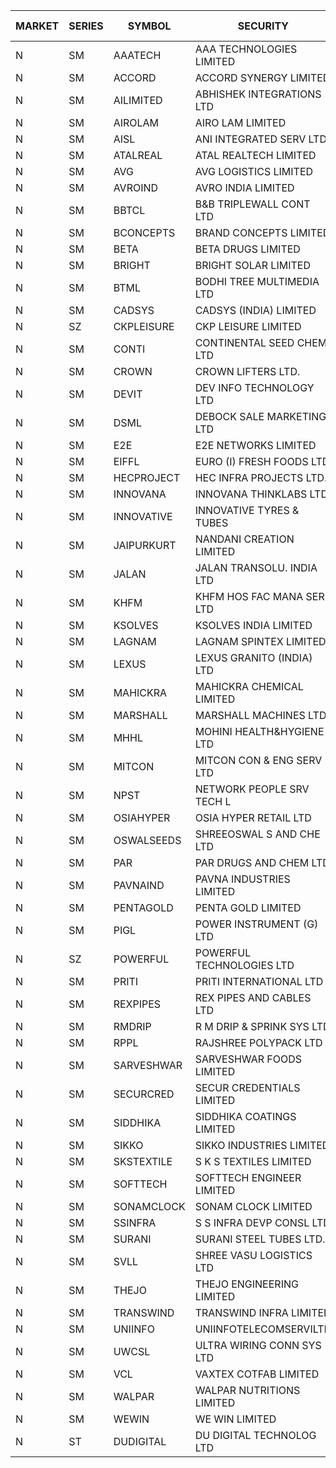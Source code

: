 


| MARKET | SERIES | SYMBOL | SECURITY | PREV CL PR | OPEN PRICE | HIGH PRICE | LOW PRICE | CLOSE PRICE | NET TRDVAL | NET TRDQTY | CORP IND | HI 52 WK | LO 52 WK |
| ----- | ----- | ----- | ----- | ----- | ----- | ----- | ----- | ----- | ----- | ----- | ----- | ----- | ----- |
| N | SM | AAATECH | AAA TECHNOLOGIES LIMITED | 47.00 | 46.00 | 46.00 | 45.05 | 45.05 | 273150.00 | 6000 |  | 72.45 | 42.00 |
| N | SM | ACCORD | ACCORD SYNERGY LIMITED | 21.15 | 21.00 | 21.00 | 21.00 | 21.00 | 42000.00 | 2000 |  | 27.00 | 14.45 |
| N | SM | AILIMITED | ABHISHEK INTEGRATIONS LTD | 22.15 | 21.05 | 21.05 | 21.05 | 21.05 | 126300.00 | 6000 |  | 38.60 | 19.00 |
| N | SM | AIROLAM | AIRO LAM LIMITED | 50.75 | 52.50 | 54.00 | 52.10 | 54.00 | 955050.00 | 18000 |  | 59.00 | 19.25 |
| N | SM | AISL | ANI INTEGRATED SERV LTD. | 42.70 | 43.70 | 43.95 | 42.95 | 43.75 | 1199580.00 | 27600 |  | 55.40 | 18.10 |
| N | SM | ATALREAL | ATAL REALTECH LIMITED | 95.85 | 95.00 | 97.50 | 94.00 | 97.45 | 1983120.00 | 20800 |  | 105.25 | 30.95 |
| N | SM | AVG | AVG LOGISTICS LIMITED | 65.90 | 62.95 | 62.95 | 62.95 | 62.95 | 151080.00 | 2400 |  | 83.00 | 40.65 |
| N | SM | AVROIND | AVRO INDIA LIMITED | 84.80 | 80.60 | 80.60 | 80.60 | 80.60 | 483600.00 | 6000 |  | 84.95 | 35.00 |
| N | SM | BBTCL | B&B TRIPLEWALL CONT LTD | 91.60 | 90.05 | 94.50 | 90.05 | 94.50 | 830400.00 | 9000 |  | 99.30 | 27.20 |
| N | SM | BCONCEPTS | BRAND CONCEPTS LIMITED | 27.95 | 28.05 | 29.00 | 27.95 | 27.95 | 512850.00 | 18000 |  | 32.90 | 14.55 |
| N | SM | BETA | BETA DRUGS LIMITED | 350.50 | 347.50 | 365.00 | 347.50 | 350.00 | 8409840.00 | 24000 |  | 404.80 | 75.20 |
| N | SM | BRIGHT | BRIGHT SOLAR LIMITED | 4.80 | 4.95 | 4.95 | 4.75 | 4.80 | 348600.00 | 72000 |  | 15.55 | 4.60 |
| N | SM | BTML | BODHI TREE MULTIMEDIA LTD | 70.00 | 70.00 | 70.00 | 70.00 | 70.00 | 84000.00 | 1200 |  | 96.00 | 64.05 |
| N | SM | CADSYS | CADSYS (INDIA) LIMITED | 21.00 | 21.00 | 21.00 | 21.00 | 21.00 | 42000.00 | 2000 |  | 36.90 | 18.10 |
| N | SZ | CKPLEISURE | CKP LEISURE LIMITED | 3.45 | 3.60 | 3.60 | 3.60 | 3.60 | 14400.00 | 4000 |  | 3.60 | 2.25 |
| N | SM | CONTI | CONTINENTAL SEED CHEM LTD | 5.45 | 5.30 | 5.70 | 5.30 | 5.70 | 74659.20 | 13332 |  | 14.60 | 5.20 |
| N | SM | CROWN | CROWN LIFTERS LTD. | 85.70 | 85.75 | 85.90 | 85.25 | 85.25 | 342650.00 | 4000 |  | 100.00 | 38.00 |
| N | SM | DEVIT | DEV INFO TECHNOLOGY LTD | 108.00 | 104.00 | 104.50 | 104.00 | 104.50 | 625500.00 | 6000 |  | 139.55 | 85.00 |
| N | SM | DSML | DEBOCK SALE MARKETING LTD | 19.95 | 20.90 | 20.90 | 20.90 | 20.90 | 376200.00 | 18000 |  | 21.95 | 5.75 |
| N | SM | E2E | E2E NETWORKS LIMITED | 46.35 | 48.50 | 48.65 | 48.50 | 48.60 | 291500.00 | 6000 |  | 61.30 | 25.00 |
| N | SM | EIFFL | EURO (I) FRESH FOODS LTD | 78.35 | 79.00 | 79.00 | 79.00 | 79.00 | 1011200.00 | 12800 |  | 129.40 | 64.80 |
| N | SM | HECPROJECT | HEC INFRA PROJECTS LTD. | 101.20 | 96.60 | 96.60 | 96.60 | 96.60 | 115920.00 | 1200 |  | 112.35 | 96.40 |
| N | SM | INNOVANA | INNOVANA THINKLABS LTD. | 136.75 | 131.00 | 141.00 | 131.00 | 141.00 | 2780000.00 | 21000 |  | 210.95 | 70.25 |
| N | SM | INNOVATIVE | INNOVATIVE TYRES & TUBES | 15.20 | 14.45 | 15.20 | 14.45 | 14.45 | 132300.00 | 9000 |  | 20.45 | 5.65 |
| N | SM | JAIPURKURT | NANDANI CREATION LIMITED | 73.85 | 70.50 | 77.45 | 70.50 | 76.00 | 6219250.00 | 85000 |  | 77.45 | 8.00 |
| N | SM | JALAN | JALAN TRANSOLU. INDIA LTD | 13.55 | 14.20 | 14.20 | 14.20 | 14.20 | 681600.00 | 48000 |  | 14.20 | 2.75 |
| N | SM | KHFM | KHFM HOS FAC MANA SER LTD | 30.00 | 29.50 | 29.50 | 29.50 | 29.50 | 88500.00 | 3000 |  | 42.50 | 25.00 |
| N | SM | KSOLVES | KSOLVES INDIA LIMITED | 612.20 | 622.00 | 642.00 | 612.00 | 630.15 | 16690160.00 | 26400 |  | 1718.20 | 185.00 |
| N | SM | LAGNAM | LAGNAM SPINTEX LIMITED | 39.00 | 38.20 | 40.25 | 38.20 | 39.55 | 590100.00 | 15000 |  | 49.25 | 6.60 |
| N | SM | LEXUS | LEXUS GRANITO (INDIA) LTD | 10.85 | 11.35 | 11.35 | 10.80 | 10.80 | 33500.00 | 3000 |  | 22.50 | 7.20 |
| N | SM | MAHICKRA | MAHICKRA CHEMICAL LIMITED | 80.90 | 78.75 | 78.75 | 77.45 | 77.45 | 234300.00 | 3000 |  | 95.00 | 70.05 |
| N | SM | MARSHALL | MARSHALL MACHINES LTD | 33.50 | 33.50 | 33.50 | 33.50 | 33.50 | 100500.00 | 3000 |  | 43.15 | 6.70 |
| N | SM | MHHL | MOHINI HEALTH&HYGIENE LTD | 23.45 | 21.15 | 21.15 | 21.15 | 21.15 | 63450.00 | 3000 |  | 39.50 | 15.35 |
| N | SM | MITCON | MITCON CON & ENG SERV LTD | 49.85 | 51.10 | 52.30 | 51.10 | 52.30 | 3972300.00 | 76000 |  | 63.50 | 33.10 |
| N | SM | NPST | NETWORK PEOPLE SRV TECH L | 70.90 | 67.00 | 70.90 | 67.00 | 70.90 | 220640.00 | 3200 |  | 74.50 | 67.00 |
| N | SM | OSIAHYPER | OSIA HYPER RETAIL LTD | 180.00 | 180.00 | 190.00 | 180.00 | 190.00 | 148000.00 | 800 |  | 238.00 | 117.00 |
| N | SM | OSWALSEEDS | SHREEOSWAL S AND CHE LTD | 36.50 | 36.50 | 36.50 | 36.50 | 36.50 | 292000.00 | 8000 |  | 50.45 | 28.00 |
| N | SM | PAR | PAR DRUGS AND CHEM LTD | 108.25 | 111.60 | 111.60 | 107.50 | 107.50 | 1092600.00 | 10000 |  | 139.05 | 47.00 |
| N | SM | PAVNAIND | PAVNA INDUSTRIES LIMITED | 180.00 | 180.00 | 180.00 | 180.00 | 180.00 | 576000.00 | 3200 |  | 215.00 | 165.05 |
| N | SM | PENTAGOLD | PENTA GOLD LIMITED | 64.10 | 62.00 | 62.00 | 62.00 | 62.00 | 558000.00 | 9000 |  | 115.00 | 15.60 |
| N | SM | PIGL | POWER INSTRUMENT (G) LTD | 62.70 | 59.85 | 59.85 | 59.60 | 59.75 | 478200.00 | 8000 |  | 88.60 | 10.20 |
| N | SZ | POWERFUL | POWERFUL TECHNOLOGIES LTD | 2.80 | 2.70 | 2.70 | 2.70 | 2.70 | 10800.00 | 4000 |  | 7.55 | 1.90 |
| N | SM | PRITI | PRITI INTERNATIONAL LTD | 184.30 | 193.50 | 193.50 | 193.50 | 193.50 | 6811200.00 | 35200 |  | 203.70 | 66.80 |
| N | SM | REXPIPES | REX PIPES AND CABLES LTD | 26.65 | 26.20 | 26.40 | 26.10 | 26.25 | 629000.00 | 24000 |  | 27.00 | 26.10 |
| N | SM | RMDRIP | R M DRIP & SPRINK SYS LTD | 18.05 | 17.25 | 18.40 | 17.25 | 17.80 | 71300.00 | 4000 |  | 59.00 | 15.50 |
| N | SM | RPPL | RAJSHREE POLYPACK LTD | 167.40 | 163.00 | 165.00 | 163.00 | 164.05 | 1642100.00 | 10000 |  | 200.00 | 70.50 |
| N | SM | SARVESHWAR | SARVESHWAR FOODS LIMITED | 19.80 | 19.80 | 20.25 | 19.80 | 20.25 | 161280.00 | 8000 |  | 37.85 | 9.60 |
| N | SM | SECURCRED | SECUR CREDENTIALS LIMITED | 30.05 | 31.20 | 31.20 | 31.20 | 31.20 | 18720.00 | 600 |  | 35.00 | 12.00 |
| N | SM | SIDDHIKA | SIDDHIKA COATINGS LIMITED | 61.70 | 64.70 | 64.75 | 64.00 | 64.75 | 775100.00 | 12000 |  | 81.50 | 45.00 |
| N | SM | SIKKO | SIKKO INDUSTRIES LIMITED | 30.95 | 32.40 | 32.40 | 32.40 | 32.40 | 259200.00 | 8000 |  | 32.40 | 11.60 |
| N | SM | SKSTEXTILE | S K S TEXTILES LIMITED | 21.00 | 21.00 | 21.00 | 21.00 | 21.00 | 21000.00 | 1000 |  | 30.45 | 19.00 |
| N | SM | SOFTTECH | SOFTTECH ENGINEER LIMITED | 107.00 | 106.90 | 106.90 | 106.90 | 106.90 | 855200.00 | 8000 |  | 133.40 | 57.00 |
| N | SM | SONAMCLOCK | SONAM CLOCK LIMITED | 60.25 | 61.00 | 63.00 | 61.00 | 63.00 | 558000.00 | 9000 |  | 66.00 | 39.00 |
| N | SM | SSINFRA | S S INFRA DEVP CONSL LTD | 9.50 | 9.75 | 9.75 | 9.75 | 9.75 | 29250.00 | 3000 |  | 10.20 | 5.65 |
| N | SM | SURANI | SURANI STEEL TUBES LTD. | 42.65 | 44.75 | 44.75 | 40.55 | 40.55 | 341200.00 | 8000 |  | 46.00 | 17.35 |
| N | SM | SVLL | SHREE VASU LOGISTICS LTD | 101.00 | 98.00 | 98.00 | 98.00 | 98.00 | 98000.00 | 1000 |  | 104.00 | 76.00 |
| N | SM | THEJO | THEJO ENGINEERING LIMITED | 2736.30 | 2676.00 | 2829.95 | 2676.00 | 2807.50 | 11446335.00 | 4100 |  | 2999.95 | 716.00 |
| N | SM | TRANSWIND | TRANSWIND INFRA LIMITED | 4.00 | 3.80 | 4.20 | 3.80 | 4.20 | 62600.00 | 16000 |  | 8.30 | 3.80 |
| N | SM | UNIINFO | UNIINFOTELECOMSERVILTD | 25.85 | 24.60 | 24.60 | 24.60 | 24.60 | 49200.00 | 2000 |  | 27.45 | 7.85 |
| N | SM | UWCSL | ULTRA WIRING CONN SYS LTD | 29.55 | 29.00 | 30.80 | 29.00 | 29.90 | 239200.00 | 8000 |  | 30.80 | 22.65 |
| N | SM | VCL | VAXTEX COTFAB LIMITED | 57.40 | 55.00 | 58.00 | 55.00 | 57.60 | 1195500.00 | 21000 |  | 58.00 | 17.00 |
| N | SM | WALPAR | WALPAR NUTRITIONS LIMITED | 33.00 | 34.00 | 34.65 | 34.00 | 34.65 | 343600.00 | 10000 |  | 51.50 | 32.50 |
| N | SM | WEWIN | WE WIN LIMITED | 13.05 | 13.70 | 13.70 | 13.05 | 13.05 | 80250.00 | 6000 |  | 57.00 | 13.05 |
| N | ST | DUDIGITAL | DU DIGITAL TECHNOLOG LTD | 66.15 | 69.45 | 69.45 | 65.00 | 69.45 | 4693700.00 | 68000 |  | 69.45 | 57.00 |



